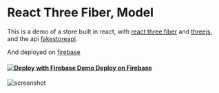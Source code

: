 # React Three Fiber, Model

This is a demo of a store built in react, with [react three fiber](https://github.com/pmndrs/react-three-fiber) and [threejs](https://threejs.org/), and the api [fakestoreapi](https://fakestoreapi.com/).

And deployed on [firebase](https://firebase.google.com/)

#### [![Deploy with Firebase](https://www.gstatic.com/devrel-devsite/prod/v92a6fb6f3fbe9dc433b29ce433dbd5b34aed9ec202060cf62dfa221c3b76b08f/firebase/images/favicon.png) Demo Deploy on Firebase](https://console.firebase.google.com/)

![screenshot](https://user-images.githubusercontent.com/29819444/161437154-7a24b0f3-2a31-41d4-8dda-7838240dc1e0.png)
